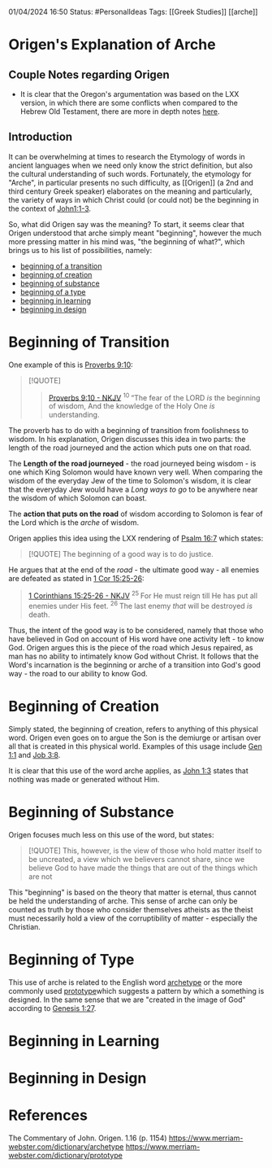 
01/04/2024 16:50
Status: #PersonalIdeas
Tags:  [[Greek Studies]] [[arche]] 

# Origen's Explanation of Arche

## Couple Notes regarding Origen

- It is clear that the Oregon's argumentation was based on the LXX version, in which there are some conflicts when compared to the Hebrew Old Testament, there are more in depth notes [here](lxx-vs-the-Hebrew-Bible).

## Introduction

It can be overwhelming at times to research the Etymology of words in ancient languages when we need only know the strict definition, but also the cultural understanding of such words. Fortunately, the etymology for "Arche",  in particular presents no such difficulty, as [[Origen]] (a 2nd and third century Greek speaker) elaborates on the meaning and particularly, the variety of ways in which Christ could (or could not) be the beginning in the context of [John1:1-3](John#Ch1).

So, what did Origen say was the meaning? To start, it seems clear that Origen understood that arche simply meant "beginning", however the much more pressing matter in his mind was, "the beginning of what?", which brings us to his list of possibilities, namely: 
- [ beginning of a transition](Origen's-Explanation-of-Arche.md#Beginning-of-Transition)
- [beginning of creation](Origen's-Explanation-of-Arche.md#Beginning-of-Creation)
- [beginning of substance](Origen's-Explanation-of-Arche.md#Beginning-of-Substance)
- [beginning of a type](Origen's-Explanation-of-Arche.md#Beginning-of-Type)
- [beginning in learning](Origen's-Explanation-of-Arche.md#Beginning-in-Learning)
- [beginning in design](Origen's-Explanation-of-Arche.md#Beginning-in-Design)

# Beginning of Transition

One example of this is [Proverbs 9:10](../Bible-Summary/Proverbs#^ch9):

> [!QUOTE]
> >  [Proverbs 9:10 - NKJV](https://bolls.life/NKJV/20/9/)
> >  <sup> 10 </sup>“The  fear of the LORD <i>is</i> the beginning of wisdom, And the knowledge of the Holy One <i>is</i> understanding.

The proverb has to do with a beginning of transition from foolishness to wisdom. In his explanation, Origen discusses this idea in two parts: the length of the road journeyed and the action which puts one on that road.

The **Length of the road journeyed** - the road journeyed being wisdom - is one which King Solomon would have known very well. When comparing the wisdom of the everyday Jew of the time to Solomon's wisdom, it is clear that the everyday Jew would have a  *Long ways to go* to be anywhere near the wisdom of which Solomon can boast.

The **action that puts on the road** of wisdom according to Solomon is fear of the Lord which is the *arche* of wisdom. 

Origen applies this idea using the LXX rendering of [Psalm 16:7](../Bible-Summary/Psalms#^ch16) which states:


> [!QUOTE]
> The beginning of a good way is to do justice.

He argues that at the end of the *road* - the ultimate good way - all enemies are defeated as stated in [1 Cor 15:25-26](../Bible-Summary/1Corintians#^15):

>  [1 Corinthians 15:25-26 - NKJV](https://bolls.life/NKJV/46/15/)
>  <sup> 25 </sup>For He must reign till He has put all enemies under His feet. <sup> 26 </sup>The last enemy <i>that</i> will be destroyed <i>is</i> death.

Thus, the intent of the good way is to be considered, namely that those who have believed in God on account of His word have one activity left - to know God. Origen argues this is the piece of the road which Jesus repaired, as man has no ability to intimately know God without Christ. It follows that the Word's incarnation is the beginning or arche of a transition into God's good way - the road to our ability to know God. 

# Beginning of Creation

Simply stated, the beginning of creation, refers to anything of this physical word. Origen even goes on to argue the Son is the demiurge or artisan over all that is created in this physical world. Examples of this usage include [Gen 1:1](../Bible-Summary/Genesis#ch1) and [Job 3:8](../Bible-Summary/Job#ch3). 

It is clear that this use of the word arche applies, as [John 1:3](../Bible-Summary/John.md#ch1) states that nothing was made or generated without Him. 


# Beginning of Substance

Origen focuses much less on this use of the word, but states: 


> [!QUOTE] 
> This, however, is the view of those who hold matter itself to be uncreated, a view which we believers cannot share, since we believe God to have made the things that are out of the things which are not


This "beginning" is based on the theory that matter is eternal, thus cannot be held the understanding of arche. This sense of arche can only be counted as truth by those who consider themselves atheists as the theist must necessarily hold a view of the corruptibility of matter - especially the Christian.

# Beginning of Type

This use of arche is related to the English word [archetype](https://www.merriam-webster.com/dictionary/archetype) or the more commonly used [prototype](https://www.merriam-webster.com/dictionary/prototype)which suggests a pattern by which a something is designed. In the same sense that we are "created in the image of God" according to [Genesis 1:27](../Bible-Summary/Genesis.md#ch1).
# Beginning in Learning
# Beginning in Design



# References

The Commentary of John. Origen. 1.16 (p. 1154)
https://www.merriam-webster.com/dictionary/archetype
https://www.merriam-webster.com/dictionary/prototype